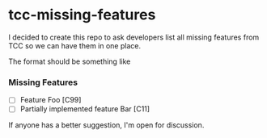 # tcc-missing-features

I decided to create this repo to ask developers list all missing features from TCC so we can have them in one place.

The format should be something like

### Missing Features

- [ ] Feature Foo [C99]
- [ ] Partially implemented feature Bar [C11]

If anyone has a better suggestion, I'm open for discussion.
